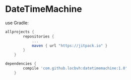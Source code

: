 # DateTimeMachine
use Gradle:

```gradle
allprojects {  
		repositories {
			...
			maven { url "https://jitpack.io" }
		}
	}

dependencies {
		compile 'com.github.locbvh:datetimemachine:1.0'
	}
```
